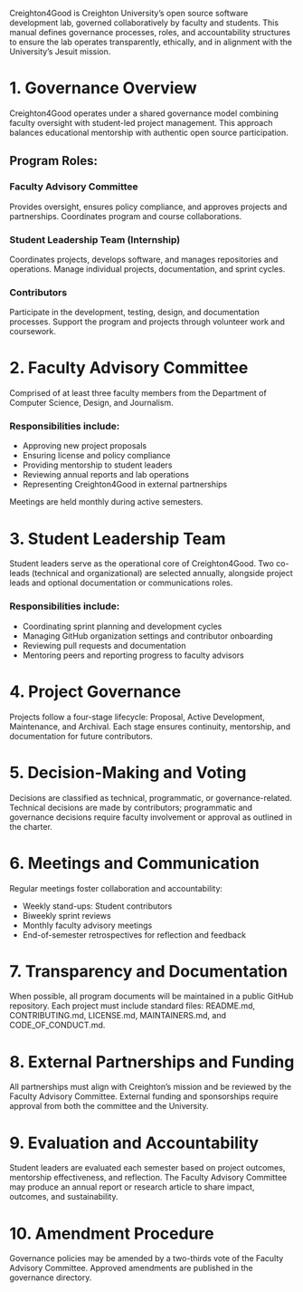 Creighton4Good is Creighton University’s open source software development lab, governed collaboratively by faculty and students. This manual defines governance processes, roles, and accountability structures to ensure the lab operates transparently, ethically, and in alignment with the University’s Jesuit mission.

# 1. Governance Overview
Creighton4Good operates under a shared governance model combining faculty oversight with student-led project management. This approach balances educational mentorship with authentic open source participation.

## Program Roles: 
### Faculty Advisory Committee 
Provides oversight, ensures policy compliance, and approves projects and partnerships. Coordinates program and course collaborations. 
### Student Leadership Team (Internship)
Coordinates projects, develops software, and manages repositories and operations. Manage individual projects, documentation, and sprint cycles. 
### Contributors
Participate in the development, testing, design, and documentation processes. Support the program and projects through volunteer work and coursework.

# 2. Faculty Advisory Committee
Comprised of at least three faculty members from the Department of Computer Science, Design, and Journalism.

### Responsibilities include: 
- Approving new project proposals 
- Ensuring license and policy compliance 
- Providing mentorship to student leaders 
- Reviewing annual reports and lab operations 
- Representing Creighton4Good in external partnerships 

Meetings are held monthly during active semesters. 

# 3. Student Leadership Team
Student leaders serve as the operational core of Creighton4Good. Two co-leads (technical and organizational) are selected annually, alongside project leads and optional documentation or communications roles.
### Responsibilities include:
- Coordinating sprint planning and development cycles
- Managing GitHub organization settings and contributor onboarding
- Reviewing pull requests and documentation
- Mentoring peers and reporting progress to faculty advisors

# 4. Project Governance
Projects follow a four-stage lifecycle: Proposal, Active Development, Maintenance, and Archival. Each stage ensures continuity, mentorship, and documentation for future contributors.

# 5. Decision-Making and Voting
Decisions are classified as technical, programmatic, or governance-related. Technical decisions are made by contributors; programmatic and governance decisions require faculty involvement or approval as outlined in the charter.

# 6. Meetings and Communication
Regular meetings foster collaboration and accountability:
- Weekly stand-ups: Student contributors
- Biweekly sprint reviews
- Monthly faculty advisory meetings
- End-of-semester retrospectives for reflection and feedback

# 7. Transparency and Documentation
When possible, all program documents will be maintained in a public GitHub repository. Each project must include standard files: README.md, CONTRIBUTING.md, LICENSE.md, MAINTAINERS.md, and CODE_OF_CONDUCT.md.

# 8. External Partnerships and Funding
All partnerships must align with Creighton’s mission and be reviewed by the Faculty Advisory Committee. External funding and sponsorships require approval from both the committee and the University.

# 9. Evaluation and Accountability
Student leaders are evaluated each semester based on project outcomes, mentorship effectiveness, and reflection. The Faculty Advisory Committee may produce an annual report or research article to share impact, outcomes, and sustainability.

# 10. Amendment Procedure
Governance policies may be amended by a two-thirds vote of the Faculty Advisory Committee. Approved amendments are published in the governance directory.
